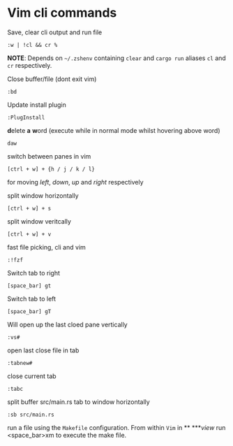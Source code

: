 # Vim cli commands

Save, clear cli output and run file 
```
:w | !cl && cr % 
```
**NOTE**: Depends on `~/.zshenv` containing `clear` and `cargo run` aliases `cl` and `cr` respectively.


Close buffer/file (dont exit vim)
```
:bd
```

Update install plugin 
```
:PlugInstall
```


**d**elete **a** **w**ord  (execute while in normal mode whilst hovering above word)
```
daw
```

switch between panes in vim 
```
[ctrl + w] + {h / j / k / l} 
```
for moving *left*, *down*, *up* and *right* respectively

split window horizontally 
```
[ctrl + w] + s 
```

split window veritcally 
```
[ctrl + w] + v
```


fast file picking, cli and vim 
```
:!fzf
```
Switch tab to right
```
[space_bar] gt 
```
Switch tab to left 
```
[space_bar] gT
```
Will open up the last cloed pane vertically 
```
:vs#
```
open last close file in tab 
```
:tabnew#
```
close current tab
```
:tabc
```
split buffer src/main.rs tab to window horizontally 

```
:sb src/main.rs
```

run a file using the `Makefile` configuration. From within  `Vim` in ** ****view* run <space_bar>xm to execute the make file.


